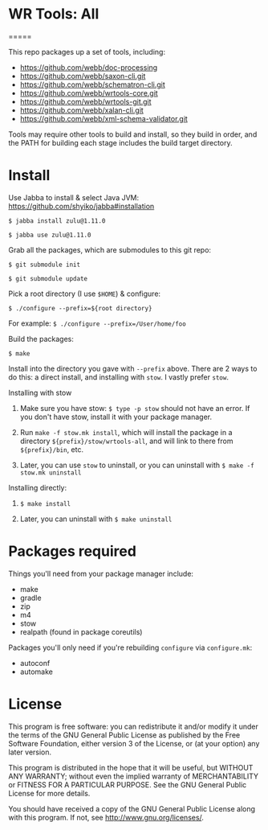 # WR Tools: All
=====

This repo packages up a set of tools, including:

- https://github.com/webb/doc-processing
- https://github.com/webb/saxon-cli.git
- https://github.com/webb/schematron-cli.git
- https://github.com/webb/wrtools-core.git
- https://github.com/webb/wrtools-git.git
- https://github.com/webb/xalan-cli.git
- https://github.com/webb/xml-schema-validator.git

Tools may require other tools to build and install, so they build in order, and the PATH for building each stage includes the build target directory. 

# Install

Use Jabba to install & select Java JVM: <https://github.com/shyiko/jabba#installation>

`$ jabba install zulu@1.11.0`

`$ jabba use zulu@1.11.0`

Grab all the packages, which are submodules to this git repo:

`$ git submodule init`

`$ git submodule update`

Pick a root directory (I use `$HOME`) & configure:

`$ ./configure --prefix=${root directory}`

For example: `$ ./configure --prefix=/User/home/foo`

Build the packages:

`$ make`
    
Install into the directory you gave with `--prefix` above. There are 2 ways to do this: a direct install, and installing with `stow`. I vastly prefer `stow`.

Installing with stow

1. Make sure you have stow: `$ type -p stow` should not have an error. If you don't have stow, install it with your package manager.

2. Run `make -f stow.mk install`, which will install the package in a directory `${prefix}/stow/wrtools-all`, and will link to there from `${prefix}/bin`, etc.

3. Later, you can use `stow` to uninstall, or you can uninstall with `$ make -f stow.mk uninstall`

Installing directly:

1. `$ make install`

2. Later, you can uninstall with `$ make uninstall`

# Packages required

Things you'll need from your package manager include:

- make
- gradle
- zip
- m4
- stow
- realpath (found in package coreutils)

Packages you'll only need if you're rebuilding `configure` via `configure.mk`:

- autoconf
- automake

# License

This program is free software: you can redistribute it and/or modify it under
the terms of the GNU General Public License as published by the Free Software
Foundation, either version 3 of the License, or (at your option) any later
version.

This program is distributed in the hope that it will be useful, but WITHOUT
ANY WARRANTY; without even the implied warranty of MERCHANTABILITY or FITNESS
FOR A PARTICULAR PURPOSE.  See the GNU General Public License for more
details.

You should have received a copy of the GNU General Public License along with
this program.  If not, see <http://www.gnu.org/licenses/>.

